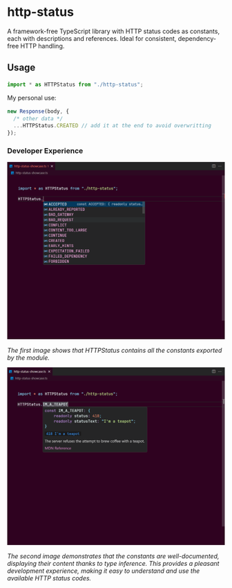 # http-status
A framework-free TypeScript library with HTTP status codes as constants, each with descriptions and references. Ideal for consistent, dependency-free HTTP handling.

## Usage

```typescript
import * as HTTPStatus from "./http-status";
```

My personal use:

```typescript
new Response(body, {
  /* other data */
  ...HTTPStatus.CREATED // add it at the end to avoid overwritting
});
```

### Developer Experience

![0001-http-status-showcase](https://github.com/koritsu-nezumi/http-status/blob/main/0001-http-status-showcase.png?raw=true)

_The first image shows that HTTPStatus contains all the constants exported by the module._

![0002-http-status-showcase](https://github.com/koritsu-nezumi/http-status/blob/main/0002-http-status-showcase.png?raw=true)

_The second image demonstrates that the constants are well-documented, displaying their content thanks to type inference. This provides a pleasant development experience, making it easy to understand and use the available HTTP status codes._
